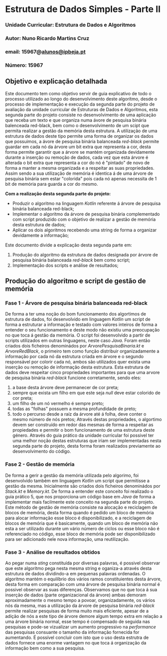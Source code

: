 # Estrutura de Dados Simples - Parte II

### Unidade Curricular: Estrutura de Dados e Algoritmos  
### Autor: Nuno Ricardo Martins Cruz
### email: 15967@alunos@ipbeja.pt
### Número: 15967


## Objetivo e explicação detalhada
Este documento tem como objetivo servir de guia explicativo de todo o processo utilizado ao longo do desenvolvimento deste algorítmo, desde o processo de implementação e execução da segunda parte do projeto de avaliação da unidade curricular de Estruturas de Dados e Algoritmos, esta segunda parte do projeto consiste no desenvolvimento de uma aplicação que receba um texto e que organiza numa ávore de pesquisa binária balenceada red-black, bem como o desenvolvimento de um scipt que permita realizar a gestão da memória desta estrutura. A utilização de uma estrutura de dados deste tipo permite uma forma de organizar os dados que possuimos, a ávore de pesquisa binária balanceada *red-black* permite guardar em cada nó da árvore um bit extra que representa a cor, desta forma permite garantir que a árvore se mantém organizada devidamente durante a inserção ou remoção de dados, cada vez que esta árvore é alterada o bit extra que representa a cor do nó é "pintado" de novo de forma a manter a mesma organizada e a respeitar as suas propríedades. Assim sendo a sua utilização de memória é identica á de uma árvore de pesquisa binária  sem estar "colorida" pois cada nó apenas necessita de 1 bit de memória para guarda a cor do mesmo.


**Com a realização desta segunda parte do projeto:**

- Produzir o algoritmo na linguagem *Kotlin* referente á árvore de pesquisa binária balanceada red-black;
- Implementar o algoritmo da árvore de pesquisa binária complementado com script produzido com o objetivo  de realizar a gestão de memória desta estrutura de dados;
- Aplicar os dois algoritmos recebendo uma string de forma a organizar devidamente a informação;


Este documento divide a explicação desta segunda parte em:
1. Produção do algoritmo da estrutura de dados designada por árvore de pesquisa binária balanceada *red-black* bem como script;
2. Implementação dos scripts e análise de resultados;


## Produção do algoritmo e script de gestão de memória

### Fase 1 - Árvore de pesquisa binária balanceada red-black
De forma a ter uma noção do bom funcionamento dos algortimos de estrutura de dados, foi desenvolvido em linguagem *Kotlin* um script de forma a estruturar a informação e testado com valores inteiros de forma a entender o seu funcionamento e deste modo não existiu uma preocupação no que toca á gestão da memória. O script foi desenvolvido a partir de scripts utilizados em outras linguagens, neste caso *Java*. Foram então criados dois ficheiros denominádos por *ArvorePesquisaBinaria.kt* e *ArvoreRedBlack*, o primeiro tem como função distribuir organizadamente a informação por cada nó da estrutura criada em árvore e o segundo responsável por colorir cada nó, ambos são utilizados quer exista uma inserção ou remoção de informação desta estrutura. Esta estrutura de dados deve respeitar cinco propriedades importantes para que uma arvore de pesquisa binária *red-black* funcione corretamente, sendo eles: 
1. a base desta árvore deve permanecer de cor preta;
2. sempre que exista um filho em que este seja *null* deve estar colorido de cor preta;
3. um filho de um nó vermelho é sempre preto;
4. todas as "folhas" possuem a mesma profundidade de preto;
5. todo o percurso desde a raíz da árvore até á folha, deve conter o mesmo número de nós pretos;
Através destas propriedades, o algortimo devem ser construído em redor das mesmas de forma a respeitar as propiedades e permitir o bom funcíonamento de uma estrutura deste género. 
Através do guia prático da unidade curricular foi possivel ter uma melhor noção destas estruturas que iriam ser implementadas nesta segunda parte do projeto, desta forma foram realizados previamente ao desenvolvimento do código.

### Fase 2 - Gestão de memória
De forma a gerir a gestão da memória utilizada pelo algorimo, foi desenvolvido também em linguagem *Kotlin* um script que permitisse a gestão da mesma. Inicialmente são criados dois ficheiros denominádos por *Stack.kt* e *Memory.kt*. De forma a entender este conceito foi realizado o guia prático 5, que nos proporciona um código base em *Java* de forma a implementar mais facilmente este conceito na segunda parte do projeto. Este método de gestão de memória consiste na alocação e reciclagem de blocos de memória, desta forma quando é pedido um bloco de memória para alocar informação esse bloco é disponibilizado, e a reciclagem de blocos de memória que é basicamente, quando um bloco de memória não esta a ser utilizado durante um vário número de ciclos ou esse bloco não é referenciado no código, esse bloco de memória pode ser disponibilizado para ser adicionado nele nova informação, uma reutilização. 

### Fase 3 - Análise de resultados obtidos
Ao pegar numa *sting* constituída por diversas palavras, é possivel observar que este algoritmo pega nesta mesma string e oganiza-a através desta estrutura de dados dividindo-a em pequenas palavras ordenadas. O algoritmo mantém o equilíbrio dos vários ramos constituientes desta árvore, desta forma em comparação com uma árvore de pesquisa binária normal é possivel observar as suas diferenças. Observamos que no que toca á sua inserção de dados (parte organizacional da árvore) ambas demoram aproximadamente o mesmo tempo a povoar, organizadamente, os vários nós da mesma, mas a utilização da árvore de pesquisa binária *red-black* permite realizar pesquisas de forma muito mais eficiente, apesar de a adição de nós a este tipo de árvore demore algum tempo extra em relação a uma árvore binária normal, esse tempo é compensado de seguida nas pesquisas e pode-se vizualizar um aumento progressivo na *performance* das pesquisas consuante o tamanho da informação fornecida for aumentando.
É possível concluír com isto que o uso desta estrutra de dados fornece uma enorme vantagem no que toca á organização da informação bem como a sua pesquisa.


